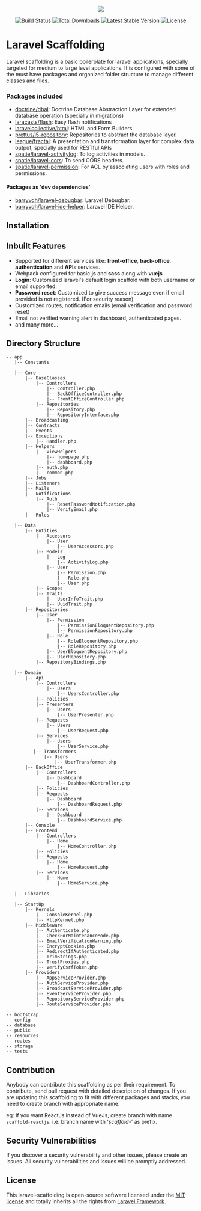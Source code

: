 <p align="center"><img src="https://laravel.com/assets/img/components/logo-laravel.svg"></p>

<p align="center">
<a href="https://travis-ci.org/laravel/framework"><img src="https://travis-ci.org/laravel/framework.svg" alt="Build Status"></a>
<a href="https://packagist.org/packages/laravel/framework"><img src="https://poser.pugx.org/laravel/framework/d/total.svg" alt="Total Downloads"></a>
<a href="https://packagist.org/packages/laravel/framework"><img src="https://poser.pugx.org/laravel/framework/v/stable.svg" alt="Latest Stable Version"></a>
<a href="https://packagist.org/packages/laravel/framework"><img src="https://poser.pugx.org/laravel/framework/license.svg" alt="License"></a>
</p>

# Laravel Scaffolding

Laravel scaffolding is a basic boilerplate for laravel applications, specially targeted for medium to large level applications. It is configured with some of the must have packages and organized folder structure to manage different classes and files. 

### Packages included

- [doctrine/dbal](https://github.com/doctrine/dbal): Doctrine Database Abstraction Layer for extended database operation (specially in migrations)
- [laracasts/flash](https://github.com/laracasts/flash): Easy flash notifications
- [laravelcollective/html](https://github.com/laravelcollective/html): HTML and Form Builders.
- [prettus/l5-repository](https://github.com/andersao/l5-repository):  Repositories to abstract the database layer.
- [league/fractal](https://fractal.thephpleague.com/): A presentation and transformation layer for complex data output, specially used for RESTful APIs
- [spatie/laravel-activitylog](https://github.com/spatie/laravel-activitylog): To log activities in models.
- [spatie/laravel-cors](https://github.com/spatie/laravel-cors): To send CORS headers.
- [spatie/laravel-permission](https://github.com/spatie/laravel-permission): For ACL by associating users with roles and permissions.

#### Packages as 'dev dependencies'

- [barryvdh/laravel-debugbar](https://github.com/barryvdh/laravel-debugbar): Laravel Debugbar.
- [barryvdh/laravel-ide-helper](https://github.com/barryvdh/laravel-ide-helper): Laravel IDE Helper.

## Installation

## Inbuilt Features

- Supported for different services like: **front-office**, **back-office**, **authentication** and **API**s services.
- Webpack configured for basic **js** and **sass** along with **vuejs**
- **Login**: Customized laravel's default login scaffold with both username or email supported.
- **Password reset**: Customized to give success message even if email provided is not registered. (For security reason)
- Customized routes, notification emails (email verification and password reset)
- Email not verified warning alert in dashboard, authenticated pages.
- and many more...

## Directory Structure

```
-- app
   |-- Constants
   
   |-- Core
       |-- BaseClasses
           |-- Controllers
               |-- Controller.php
               |-- BackOfficeController.php
               |-- FrontOfficeController.php
           |-- Repositories
               |-- Repository.php
               |-- RepositoryInterface.php
       |-- Broadcasting
       |-- Contracts
       |-- Events
       |-- Exceptions
           |-- Handler.php
       |-- Helpers
           |-- ViewHelpers
               |-- homepage.php
               |-- dashboard.php
           |-- auth.php
           |-- common.php
       |-- Jobs
       |-- Listeners
       |-- Mails
       |-- Notifications
           |-- Auth
               |-- ResetPasswordNotification.php
               |-- VerifyEmail.php
       |-- Rules
       
   |-- Data
       |-- Entities
           |-- Accessors
               |-- User
                   |-- UserAccessors.php
           |-- Models
               |-- Log
                   |-- ActivityLog.php
               |-- User
                   |-- Permission.php
                   |-- Role.php
                   |-- User.php
           |-- Scopes
           |-- Traits
               |-- UserInfoTrait.php
               |-- UuidTrait.php
       |-- Repositories
           |-- User
               |-- Permission
                   |-- PermissionEloquentRepository.php
                   |-- PermissionRepository.php
               |-- Role
                   |-- RoleEloquentRepository.php
                   |-- RoleRepository.php
               |-- UserEloquentRepository.php
               |-- UserRepository.php
           |-- RepositoryBindings.php
       
   |-- Domain
       |-- Api
           |-- Controllers
               |-- Users
                   |-- UsersController.php
           |-- Policies
           |-- Presenters
               |-- Users
                   |-- UserPresenter.php
           |-- Requests
               |-- Users
                   |-- UserRequest.php
           |-- Services
               |-- Users
                   |-- UserService.php
          |-- Transformers
              |-- Users
                  |-- UserTransformer.php
       |-- BackOffice
           |-- Controllers
               |-- Dashboard
                   |-- DashboardController.php
           |-- Policies
           |-- Requests
               |-- Dashboard
                   |-- DashboardRequest.php
           |-- Services
               |-- Dashboard
                   |-- DashboardService.php
       |-- Console
       |-- Frontend
           |-- Controllers
               |-- Home
                   |-- HomeController.php
           |-- Policies
           |-- Requests
               |-- Home
                   |-- HomeRequest.php
           |-- Services
               |-- Home
                   |-- HomeService.php
                   
   |-- Libraries
   
   |-- StartUp
       |-- Kernels
           |-- ConsoleKernel.php
           |-- HttpKernel.php
       |-- Middleware
           |-- Authenticate.php
           |-- CheckForMaintenanceMode.php
           |-- EmailVerificationWarning.php
           |-- EncryptCookies.php
           |-- RedirectIfAuthenticated.php
           |-- TrimStrings.php
           |-- TrustProxies.php
           |-- VerifyCsrfToken.php
       |-- Providers
           |-- AppServiceProvider.php
           |-- AuthServiceProvider.php
           |-- BroadcastServiceProvider.php
           |-- EventServiceProvider.php
           |-- RepositoryServiceProvider.php
           |-- RouteServiceProvider.php
   
-- bootstrap
-- config
-- database
-- public
-- resources
-- routes
-- storage
-- tests
```

## Contribution

Anybody can contribute this scaffolding as per their requirement. To contribute, send pull request with detailed description of changes. If you are updating this scaffolding to fit with different packages and stacks, you need to create branch with appropriate name.

eg: If you want ReactJs instead of VueJs, create branch with name `scaffold-reactjs`. i.e. branch name with '*scaffold-*' as prefix.

## Security Vulnerabilities

If you discover a security vulnerability and other issues, please create an issues. All security vulnerabilities and issues will be promptly addressed.

## License

This laravel-scaffolding is open-source software licensed under the [MIT license](https://opensource.org/licenses/MIT) and totally inherits all the rights from [Laravel Framework](http://laravel.com).
